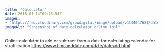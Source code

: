```yaml
---
title: "Calculator"
date: 2018-01-14T09:46:54Z
images: 
- "https://res.cloudinary.com/growdigital/image/upload/v1544047684/date-calculator-38783790665.png"
imageAlt: "Screenshot of date calculator online tool"
---
```


Online calculator to add or subtract from a date for calculating calendar for stratification <https://www.timeanddate.com/date/dateadd.html>
